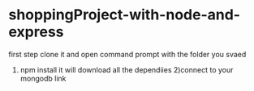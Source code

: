 # shoppingProject-with-node-and-express 


first step clone it and open command prompt with the folder you svaed 
1) npm install
it will download all the dependiies 
2)connect to your mongodb link 
